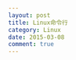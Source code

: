 ```yaml
---
layout: post
title: Linux命令行
category: Linux
date: 2015-03-08
comment: true
---
```

<p class="intro"><span style="dropcap"></span><p>
<p style="text-indent: 50px;"></p>
<p style="text-indent: 50px;"></p>
<p style="text-indent: 50px;"></p>
<p style="text-indent: 50px;"></p>
<p style="text-indent: 50px;"></p>
